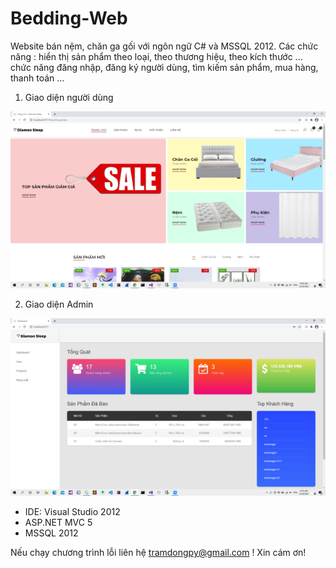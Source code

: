 # Bedding-Web
Website bán nệm, chăn ga gối với ngôn ngữ C# và MSSQL 2012.
Các chức năng : hiển thị sản phẩm theo loại, theo thương hiệu,
theo kích thước ... chức năng đăng nhập, đăng ký người dùng, tìm kiếm sản phẩm, mua hàng, thanh toán ...
1. Giao diện người dùng
<img src="/screensh/1.png"/>

2. Giao diện Admin
<img src="/screensh/2.png"/>

- IDE: Visual Studio 2012
- ASP.NET MVC 5
- MSSQL 2012

Nếu chạy chương trình lỗi liên hệ tramdongpy@gmail.com !
Xin cám ơn!
